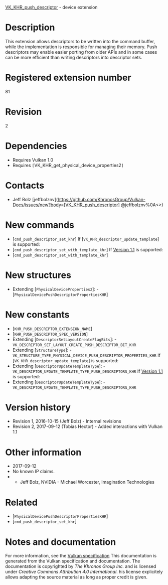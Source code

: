 [VK_KHR_push_descriptor](https://www.khronos.org/registry/vulkan/specs/1.3-extensions/man/html/VK_KHR_push_descriptor.html) - device extension

# Description
This extension allows descriptors to be written into the command buffer,
while the implementation is responsible for managing their memory.
Push descriptors may enable easier porting from older APIs and in some cases
can be more efficient than writing descriptors into descriptor sets.

# Registered extension number
81

# Revision
2

# Dependencies
- Requires Vulkan 1.0
- Requires `[`VK_KHR_get_physical_device_properties2`]`

# Contacts
- Jeff Bolz [jeffbolznv](https://github.com/KhronosGroup/Vulkan-Docs/issues/new?body=[VK_KHR_push_descriptor] @jeffbolznv%0A<<Here describe the issue or question you have about the VK_KHR_push_descriptor extension>>)

# New commands
- [`cmd_push_descriptor_set_khr`]
If [`VK_KHR_descriptor_update_template`] is supported:
- [`cmd_push_descriptor_set_with_template_khr`]
If [Version 1.1]() is supported:
- [`cmd_push_descriptor_set_with_template_khr`]

# New structures
- Extending [`PhysicalDeviceProperties2`]:  - [`PhysicalDevicePushDescriptorPropertiesKHR`]

# New constants
- [`KHR_PUSH_DESCRIPTOR_EXTENSION_NAME`]
- [`KHR_PUSH_DESCRIPTOR_SPEC_VERSION`]
- Extending [`DescriptorSetLayoutCreateFlagBits`]:  - `VK_DESCRIPTOR_SET_LAYOUT_CREATE_PUSH_DESCRIPTOR_BIT_KHR` 
- Extending [`StructureType`]:  - `VK_STRUCTURE_TYPE_PHYSICAL_DEVICE_PUSH_DESCRIPTOR_PROPERTIES_KHR` 
If [`VK_KHR_descriptor_update_template`] is supported:
- Extending [`DescriptorUpdateTemplateType`]:  - `VK_DESCRIPTOR_UPDATE_TEMPLATE_TYPE_PUSH_DESCRIPTORS_KHR` 
If [Version 1.1]() is supported:
- Extending [`DescriptorUpdateTemplateType`]:  - `VK_DESCRIPTOR_UPDATE_TEMPLATE_TYPE_PUSH_DESCRIPTORS_KHR`

# Version history
- Revision 1, 2016-10-15 (Jeff Bolz)  - Internal revisions 
- Revision 2, 2017-09-12 (Tobias Hector)  - Added interactions with Vulkan 1.1

# Other information
* 2017-09-12
* No known IP claims.
*   - Jeff Bolz, NVIDIA  - Michael Worcester, Imagination Technologies

# Related
- [`PhysicalDevicePushDescriptorPropertiesKHR`]
- [`cmd_push_descriptor_set_khr`]

# Notes and documentation
For more information, see the [Vulkan specification](https://www.khronos.org/registry/vulkan/specs/1.3-extensions/html/vkspec.html)
This documentation is generated from the Vulkan specification and documentation.
The documentation is copyrighted by *The Khronos Group Inc.* and is licensed under *Creative Commons Attribution 4.0 International*.
his license explicitely allows adapting the source material as long as proper credit is given.
        
